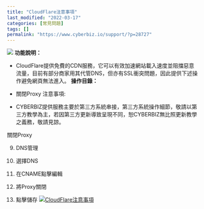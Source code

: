```yaml
---
title: "CloudFlare注意事項"
last_modified: "2022-03-17"
categories: [常見問題]
tags: []
permalink: "https://www.cyberbiz.io/support/?p=28727"
---
```


![](https://www.cyberbiz.io/support/wp-content/uploads/全版本.png) **功能說明：**  

* CloudFlare提供免費的CDN服務，它可以有效加速網站載入速度並阻擋惡意流量，目前有部分商家用其代管DNS，但亦有SSL衝突問題，因此提供下述操作避免網頁無法進入。
**操作目錄：**

* 關閉Proxy
注意事項:  

* CYBERBIZ提供服務主要於第三方系統串接，第三方系統操作細節，敬請以第三方教學為主，若因第三方更新導致呈現不同，恕CYBERBIZ無比照更新教學之義務，敬請見諒。

關閉Proxy

9. DNS管理


1. 選擇DNS
2. 在CNAME點擊編輯
3. 將Proxy關閉
4. 點擊儲存
[![CloudFlare注意事項](https://www.cyberbiz.io/support/wp-content/uploads/CloudFlare注意事項1.png)](https://www.cyberbiz.io/support/wp-content/uploads/CloudFlare注意事項1.png)  

